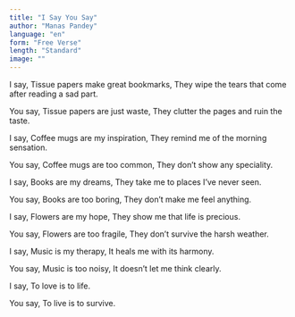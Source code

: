 ```yaml
---
title: "I Say You Say"
author: "Manas Pandey"
language: "en"
form: "Free Verse"
length: "Standard"
image: ""
---
```

I say,
Tissue papers make great bookmarks, They wipe the tears that come after reading a sad part.

You say,
Tissue papers are just waste, They clutter the pages and ruin the taste.

I say,
Coffee mugs are my inspiration, They remind me of the morning sensation.

You say,
Coffee mugs are too common, They don’t show any speciality.

I say,
Books are my dreams, They take me to places I’ve never seen.

You say,
Books are too boring, They don’t make me feel anything.

I say,
Flowers are my hope, They show me that life is precious.

You say,
Flowers are too fragile, They don’t survive the harsh weather.

I say,
Music is my therapy, It heals me with its harmony.

You say,
Music is too noisy, It doesn’t let me think clearly.

I say,
To love is to life.

You say,
To live is to survive.